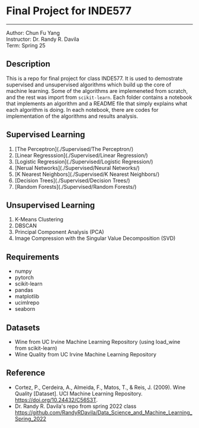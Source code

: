 # Final Project for INDE577
---
Author: Chun Fu Yang \
Instructor: Dr. Randy R. Davila \
Term: Spring 25

## Description
This is a repo for final project for class INDE577. It is used to demostrate supervised and unsupervised algorithms which build up the core of machine learning. Some of the algorithms are implemeneted from scratch, and the rest was import from `scikit-learn`. Each folder contains a notebook that implements an algorithm and a README file that simply explains what each algorithm is doing. In each notebook, there are codes for implementation of the algorithms and results analysis. 

## Supervised Learning
1. [The Perceptron](./Supervised/The Perceptron/)
2. [Linear Regresssion](./Supervised/Linear Regression/)
3. [Logistic Regression](./Supervised/Logistic Regression/)
4. [Nerual Networks](./Supervised/Neural Networks/)
5. [K Nearest Neighbors](./Supervised/K Nearest Neighbors/)
6. [Decision Trees](./Supervised/Decision Trees/)
7. [Random Forests](./Supervised/Random Forests/)

## Unsupervised Learning
1. K-Means Clustering
2. DBSCAN
3. Principal Component Analysis (PCA)
4. Image Compression with the Singular Value Decomposition (SVD) 

## Requirements
- numpy
- pytorch
- scikit-learn
- pandas
- matplotlib
- ucimlrepo
- seaborn

## Datasets
- Wine from UC Irvine Machine Learning Repository (using load_wine from scikit-learn)
- Wine Quality from UC Irvine Machine Learning Repository

## Reference
- Cortez, P., Cerdeira, A., Almeida, F., Matos, T., & Reis, J. (2009). Wine Quality [Dataset]. UCI Machine Learning Repository. https://doi.org/10.24432/C56S3T.
- Dr. Randy R. Davila's repo from spring 2022 class https://github.com/RandyRDavila/Data_Science_and_Machine_Learning_Spring_2022